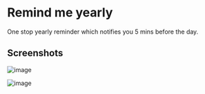 # Remind me yearly

One stop yearly reminder which notifies you 5 mins before the day.

## Screenshots

![image](https://user-images.githubusercontent.com/17880433/197405045-42d12a1b-976e-4bad-a3d2-882765bee13f.png)

![image](https://user-images.githubusercontent.com/17880433/197404971-534f9399-449b-4a96-8e9d-d0a664f129c4.png)

